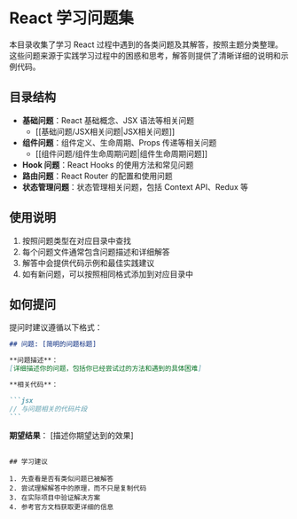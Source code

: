 # React 学习问题集

本目录收集了学习 React 过程中遇到的各类问题及其解答，按照主题分类整理。这些问题来源于实践学习过程中的困惑和思考，解答则提供了清晰详细的说明和示例代码。

## 目录结构

-   **基础问题**：React 基础概念、JSX 语法等相关问题
    -   [[基础问题/JSX相关问题|JSX相关问题]]
-   **组件问题**：组件定义、生命周期、Props 传递等相关问题
    -   [[组件问题/组件生命周期问题|组件生命周期问题]]
-   **Hook 问题**：React Hooks 的使用方法和常见问题
-   **路由问题**：React Router 的配置和使用问题
-   **状态管理问题**：状态管理相关问题，包括 Context API、Redux 等

## 使用说明

1. 按照问题类型在对应目录中查找
2. 每个问题文件通常包含问题描述和详细解答
3. 解答中会提供代码示例和最佳实践建议
4. 如有新问题，可以按照相同格式添加到对应目录中

## 如何提问

提问时建议遵循以下格式：

````markdown
## 问题: [简明的问题标题]

**问题描述**：
[详细描述你的问题，包括你已经尝试过的方法和遇到的具体困难]

**相关代码**：

```jsx
// 与问题相关的代码片段
```
````

**期望结果**：
[描述你期望达到的效果]

```

## 学习建议

1. 先查看是否有类似问题已被解答
2. 尝试理解解答中的原理，而不只是复制代码
3. 在实际项目中验证解决方案
4. 参考官方文档获取更详细的信息
```
